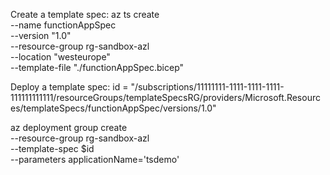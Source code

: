 Create a template spec:
az ts create \
  --name functionAppSpec \
  --version "1.0" \
  --resource-group rg-sandbox-azl \
  --location "westeurope" \
  --template-file "./functionAppSpec.bicep" 

Deploy a template spec:
id = "/subscriptions/11111111-1111-1111-1111-111111111111/resourceGroups/templateSpecsRG/providers/Microsoft.Resources/templateSpecs/functionAppSpec/versions/1.0"

az deployment group create \
  --resource-group rg-sandbox-azl \
  --template-spec $id \
  --parameters applicationName='tsdemo'